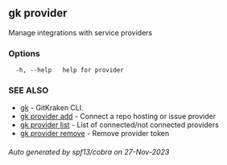 ## gk provider

Manage integrations with service providers

### Options

```
  -h, --help   help for provider
```

### SEE ALSO

* [gk](gk.md)	 - GitKraken CLI.
* [gk provider add](gk_provider_add.md)	 - Connect a repo hosting or issue provider
* [gk provider list](gk_provider_list.md)	 - List of connected/not connected providers
* [gk provider remove](gk_provider_remove.md)	 - Remove provider token

###### Auto generated by spf13/cobra on 27-Nov-2023
